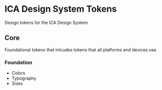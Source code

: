 # ICA Design System Tokens
Design tokens for the ICA Design System

## Core
Foundational tokens that inlcudes tokens that all platforms and devices use.

### Foundation
- Colors
- Typography
- Sizes
